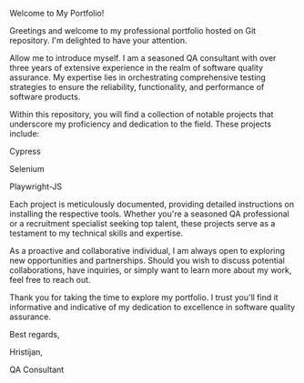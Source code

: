 Welcome to My Portfolio!

Greetings and welcome to my professional portfolio hosted on Git repository. I'm delighted to have your attention.

Allow me to introduce myself. I am a seasoned QA consultant with over three years of extensive experience in the realm of software quality assurance. My expertise lies in orchestrating comprehensive testing strategies to ensure the reliability, functionality, and performance of software products.

Within this repository, you will find a collection of notable projects that underscore my proficiency and dedication to the field. These projects include:

Cypress

Selenium

Playwright-JS

Each project is meticulously documented, providing detailed instructions on installing the respective tools. Whether you're a seasoned QA professional or a recruitment specialist seeking top talent, these projects serve as a testament to my technical skills and expertise.

As a proactive and collaborative individual, I am always open to exploring new opportunities and partnerships. Should you wish to discuss potential collaborations, have inquiries, or simply want to learn more about my work, feel free to reach out.

Thank you for taking the time to explore my portfolio. I trust you'll find it informative and indicative of my dedication to excellence in software quality assurance.

Best regards,

Hristijan,

QA Consultant
